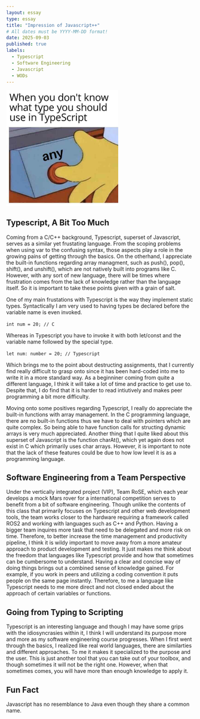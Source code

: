 ```yaml
---
layout: essay
type: essay
title: "Impression of Javascript++"
# All dates must be YYYY-MM-DD format!
date: 2025-09-03
published: true
labels:
  - Typescript
  - Software Engineering
  - Javascript
  - WODs
---
```


<img width="300px" class="rounded float-start pe-4" src="../img/memescript.png">

## Typescript, A Bit Too Much

Coming from a C/C++ background, Typescript, superset of Javascript, serves as a similar yet frustating language. From the scoping problems when using var to the confusing syntax, those aspects play a role in the growing pains of getting through the basics. On the otherhand, I appreciate the built-in functions regarding array managment, such as push(), pop(), shift(), and unshift(), which are not natively built into programs like C. However, with any sort of new language, there will be times where frustration comes from the lack of knowledge rather than the language itself. So it is important to take these points given with a grain of salt. 

One of my main frustations with Typescript is the way they implement static types. Syntactically I am very used to having types be declared before the variable name is even invoked. 

`int num = 20; // C`

Whereas in Typescript you have to invoke it with both let/const and the variable name followed by the special type.

`let num: number = 20; // Typescript`

Which brings me to the point about destructing assignments, that I currently find really difficult to grasp onto since it has been hard-coded into me to write it in a more standard way. As a beginniner coming from quite a different language, I think it will take a lot of time and practice to get use to. Despite that, I do find that it is harder to read intiutively and makes peer programming a bit more difficulty.

Moving onto some positives regarding Typescript, I really do appreciate the built-in functions with array management. In the C programming language, there are no built-in functions thus we have to deal with pointers which are quite complex. So being able to have function calls for structing dynamic arrays is very much appreciated. Another thing that I quite liked about this superset of Javascript is the function charAt(), which yet again does not exist in C which primarily uses char arrays. However, it is important to note that the lack of these features could be due to how low level it is as a programming language.

## Software Engineering from a Team Perspective

Under the vertically integrated project (VIP), Team RoSE, which each year develops a mock Mars rover for a international competition serves to benefit from a bit of software engineering. Though unlike the contents of this class that primarily focuses on Typescript and other web development tools, the team works closer to the hardware requiring a framework called ROS2 and working with languages such as C++ and Python. Having a bigger team inquires more task that need to be delegated and more risk on time. Therefore, to better increase the time management and productivity pipeline, I think it is wildy important to move away from a more amateur approach to product development and testing. It just makes me think about the freedom that languages like Typescript provide and how that sometimes can be cumbersome to understand. Having a clear and concise way of doing things brings out a combined sense of knowledge gained. For example, if you work in peers and utilizing a coding convention it puts people on the same page instantly. Therefore, to me a language like Typescript needs to me more direct and not closed ended about the approach of certain variables or functions.

## Going from Typing to Scripting

Typescript is an interesting language and though I may have some grips with the idiosyncrasies within it, I think I will understand its purpose more and more as my software engineering course progresses. When I first went through the basics, I realized like real world languages, there are similarties and different approaches. To me it makes it specialized to the purpose and the user. This is just another tool that you can take out of your toolbox, and though sometimes it will not be the right one. However, when that sometimes comes, you will have more than enough knowledge to apply it.

## Fun Fact
Javascript has no resemblance to Java even though they share a common name.
